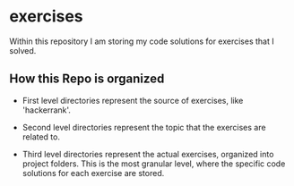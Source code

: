 # exercises

Within this repository I am storing my code solutions for exercises that I solved. 

## How this Repo is organized

- First level directories represent the source of exercises, like 'hackerrank'.

- Second level directories represent the topic that the exercises are related to.

- Third level directories represent the actual exercises, organized into project folders. This is the most granular level, where the specific code solutions for each exercise are stored.

